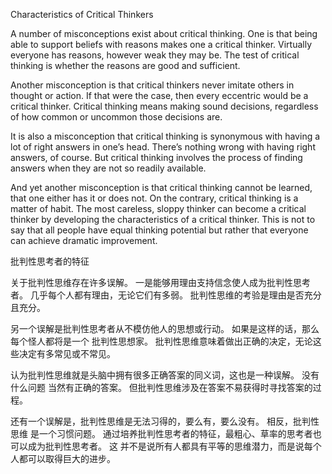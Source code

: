 Characteristics of Critical Thinkers

A number of misconceptions exist about critical thinking. One is that being able to support beliefs with reasons makes one a critical thinker.
Virtually everyone has reasons, however weak they may be. The test of critical thinking is whether the reasons are good and sufficient.

Another misconception is that critical thinkers never imitate others in thought or action. If that were the case, then every eccentric would be a
critical thinker. Critical thinking means making sound decisions, regardless of how common or uncommon those decisions are.

It is also a misconception that critical thinking is synonymous with having a lot of right answers in one’s head. There’s nothing wrong with
having right answers, of course. But critical thinking involves the process of finding answers when they are not so readily available.

And yet another misconception is that critical thinking cannot be learned, that one either has it or does not. On the contrary, critical thinking
is a matter of habit. The most careless, sloppy thinker can become a critical thinker by developing the characteristics of a critical thinker. This
is not to say that all people have equal thinking potential but rather that everyone can achieve dramatic improvement.

批判性思考者的特征

关于批判性思维存在许多误解。 一是能够用理由支持信念使人成为批判性思考者。
几乎每个人都有理由，无论它们有多弱。 批判性思维的考验是理由是否充分且充分。

另一个误解是批判性思考者从不模仿他人的思想或行动。 如果是这样的话，那么每个怪人都将是一个
批判性思想家。 批判性思维意味着做出正确的决定，无论这些决定有多常见或不常见。

认为批判性思维就是头脑中拥有很多正确答案的同义词，这也是一种误解。 没有什么问题
当然有正确的答案。 但批判性思维涉及在答案不易获得时寻找答案的过程。

还有一个误解是，批判性思维是无法习得的，要么有，要么没有。 相反，批判性思维
是一个习惯问题。 通过培养批判性思考者的特征，最粗心、草率的思考者也可以成为批判性思考者。 这
并不是说所有人都具有平等的思维潜力，而是说每个人都可以取得巨大的进步。